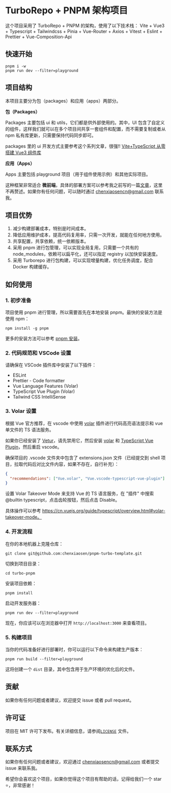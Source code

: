 # TurboRepo + PNPM 架构项目

这个项目采用了 TurboRepo + PNPM 的架构，使用了以下技术栈：
Vite + Vue3 + Typescript + Tailwindcss + Pinia + Vue-Router + Axios + Vitest + Eslint + Prettier + Vue-Composition-Api

## 快速开始

```shell
pnpm i -w
pnpm run dev --filter=playground
```

## 项目结构

本项目主要分为包（packages）和应用（apps）两部分。

**包（Packages）**

Packages 主要包括 ui 和 utils，它们都是供外部使用的。其中，UI 包含了自定义的组件，这样我们就可以在多个项目间共享一套组件和配置，而不需要复制或者从 npm 私有库更新，只需要保持代码同步即可。

packages 里的 ui 开发方式主要参考这个系列文章，很强!! [Vite+TypeScript 从零搭建 Vue3 组件库](https://juejin.cn/column/7118932817119019015)

**应用（Apps）**

Apps 主要包括 playground 项目（用于组件使用示例）和其他实际项目。

这种框架非常适合 **微前端**，具体的部署方案可以参考我之前写的一篇[文章](https://www.chenxiaosen.com/%E5%BE%AE%E5%89%8D%E7%AB%AF%E5%A4%9A%E9%A1%B9%E7%9B%AE%E9%83%A8%E7%BD%B2)，这里不再赘述。如果你有任何问题，可以随时通过 chenxiaosencn@gmail.com 联系我。

## 项目优势

1. 减少构建部署成本，特别是时间成本。
2. 降低应用维护成本，提高代码复用率，只需一次开发，就能在任何地方使用。
3. 共享配置，共享依赖，统一依赖版本。
4. 采用 pnpm 进行包管理，可以实现全局复用，只需要一个共有的 node_modules，依赖可以扁平化，还可以指定 registry 以加快安装速度。
5. 采用 Turborepo 进行包构建，可以实现增量构建，优化任务调度，配合 Docker 构建缓存。

## 如何使用

### 1. 初步准备

项目使用 pnpm 进行管理，所以需要首先在本地安装 pnpm。最快的安装方法是使用 npm：

```shell
npm install -g pnpm
```

更多的安装方法可以参考 [pnpm 安装](https://pnpm.io/zh/installation)。

### 2. 代码规范和 VSCode 设置

请确保在 VSCode 插件库中安装了以下插件：

- ESLint
- Prettier - Code formatter
- Vue Language Features (Volar)
- TypeScript Vue Plugin (Volar)
- Tailwind CSS IntelliSense

### 3. Volar 设置

根据 Vue 官方推荐，在 vscode 中使用 [volar](https://cn.vuejs.org/guide/scaling-up/tooling.html#ide-support) 插件进行代码高亮语法提示和 vue 单文件的 TS 语法服务。

如果你已经安装了 [Vetur](https://marketplace.visualstudio.com/items?itemName=octref.vetur)，请先禁用它，然后安装 [volar](https://marketplace.visualstudio.com/items?itemName=Vue.volar) 和 [TypeScript Vue Plugin](https://marketplace.visualstudio.com/items?itemName=Vue.vscode-typescript-vue-plugin)，然后重启 vscode。

确保项目的 .vscode 文件夹中包含了 extensions.json 文件（已经提交到 shell 项目，拉取代码后对比文件内容，如果不存在，自行补充）：

```json
{
  "recommendations": ["Vue.volar", "Vue.vscode-typescript-vue-plugin"]
}
```

设置 Volar Takeover Mode 来支持 Vue 的 TS 语言服务，在 "插件" 中搜索 @builtin typescript，点击齿轮按钮，然后点击 Disable。

具体操作可以参考 https://cn.vuejs.org/guide/typescript/overview.html#volar-takeover-mode。

### 4. 开发流程

在你的本地机器上克隆仓库：

```shell
git clone git@github.com:chenxiaosen/pnpm-turbo-template.git
```

切换到项目目录：

```shell
cd turbo-pnpm
```

安装项目依赖：

```shell
pnpm install
```

启动开发服务器：

```shell
pnpm run dev --filter=playground
```

现在，你应该可以在浏览器中打开 `http://localhost:3000` 来查看项目。

### 5. 构建项目

当你的代码准备好进行部署时，你可以运行以下命令来构建生产版本：

```shell
pnpm run build --filter=playground
```

这将创建一个 `dist` 目录，其中包含用于生产环境的优化后的文件。

## 贡献

如果你有任何问题或者建议，欢迎提交 issue 或者 pull request。

## 许可证

项目在 MIT 许可下发布。有关详细信息，请参阅[`LICENSE`](./LICENSE) 文件。

## 联系方式

如果你有任何问题或者建议，欢迎通过 chenxiaosencn@gmail.com 或者提交 issue 来联系我。

希望你会喜欢这个项目，如果你觉得这个项目有帮助的话，记得给我们一个 star ⭐️，非常感谢！
